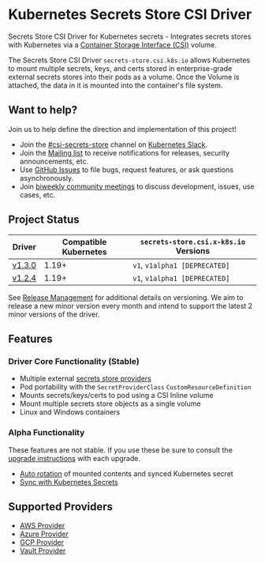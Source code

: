 # Kubernetes Secrets Store CSI Driver

Secrets Store CSI Driver for Kubernetes secrets - Integrates secrets stores with Kubernetes via a [Container Storage Interface (CSI)](https://kubernetes-csi.github.io/docs/) volume.

The Secrets Store CSI Driver `secrets-store.csi.k8s.io` allows Kubernetes to mount multiple secrets, keys, and certs stored in enterprise-grade external secrets stores into their pods as a volume. Once the Volume is attached, the data in it is mounted into the container's file system.

## Want to help?

Join us to help define the direction and implementation of this project!

- Join the [#csi-secrets-store](https://kubernetes.slack.com/messages/csi-secrets-store) channel on [Kubernetes Slack](https://kubernetes.slack.com/).
- Join the [Mailing list](https://groups.google.com/forum/#!forum/kubernetes-secrets-store-csi-driver) to receive notifications for releases, security announcements, etc.
- Use [GitHub Issues](https://github.com/kubernetes-sigs/secrets-store-csi-driver/issues) to file bugs, request features, or ask questions asynchronously.
- Join [biweekly community meetings](https://docs.google.com/document/d/1q74nboAg0GSPcom3kLWCIoWg43Qg3mr306KNL58f2hg/edit?usp=sharing) to discuss development, issues, use cases, etc.

## Project Status

| Driver                                                                                    | Compatible Kubernetes | `secrets-store.csi.x-k8s.io` Versions |
| ----------------------------------------------------------------------------------------- | --------------------- | ------------------------------------- |
| [v1.3.0](https://github.com/kubernetes-sigs/secrets-store-csi-driver/releases/tag/v1.3.0) | 1.19+                 | `v1`, `v1alpha1 [DEPRECATED]`         |
| [v1.2.4](https://github.com/kubernetes-sigs/secrets-store-csi-driver/releases/tag/v1.2.4) | 1.19+                 | `v1`, `v1alpha1 [DEPRECATED]`         |

See
[Release Management](./release-management.md)
for additional details on versioning. We aim to release a new minor version every month and intend to support the latest
2 minor versions of the driver.

## Features

### Driver Core Functionality (Stable)

- Multiple external [secrets store providers](./providers.md)
- Pod portability with the `SecretProviderClass` `CustomResourceDefinition`
- Mounts secrets/keys/certs to pod using a CSI Inline volume
- Mount multiple secrets store objects as a single volume
- Linux and Windows containers

### Alpha Functionality

These features are not stable. If you use these be sure to consult the
[upgrade instructions](./getting-started/upgrades.md) with each upgrade.

- [Auto rotation](./topics/secret-auto-rotation.md) of mounted contents and synced Kubernetes secret
- [Sync with Kubernetes Secrets](./topics/sync-as-kubernetes-secret.md)

## Supported Providers

- [AWS Provider](https://github.com/aws/secrets-store-csi-driver-provider-aws)
- [Azure Provider](https://azure.github.io/secrets-store-csi-driver-provider-azure/)
- [GCP Provider](https://github.com/GoogleCloudPlatform/secrets-store-csi-driver-provider-gcp)
- [Vault Provider](https://github.com/hashicorp/secrets-store-csi-driver-provider-vault)
